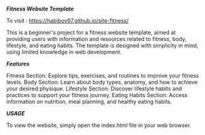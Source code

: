 <i><b>Fitness Website Template</i></b>

To visit : https://habibov97.github.io/site-fitness/

This is a beginner's project for a fitness website template, aimed at providing users with information and resources related to fitness, body, lifestyle, and eating habits. The template is designed with simplicity in mind, using limited knowledge in web development.

<i><b>Features</i></b>

Fitness Section: Explore tips, exercises, and routines to improve your fitness levels.
Body Section: Learn about body types, anatomy, and how to achieve your desired physique.
Lifestyle Section: Discover lifestyle habits and practices to support your fitness journey.
Eating Habits Section: Access information on nutrition, meal planning, and healthy eating habits.

<i><b>USAGE</b></i>

To view the website, simply open the index.html file in your web browser.
